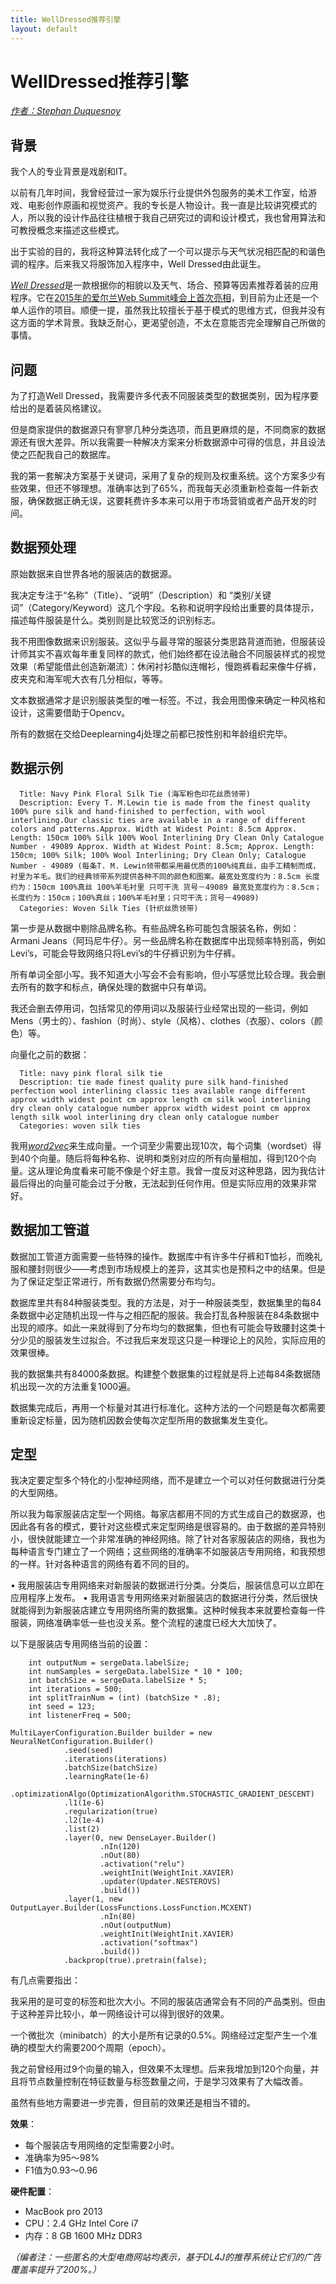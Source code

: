 ```yaml
---
title: WellDressed推荐引擎
layout: default
---
```


# WellDressed推荐引擎

[*作者：Stephan Duquesnoy*](https://twitter.com/stephanduq)

## 背景

我个人的专业背景是戏剧和IT。 

以前有几年时间，我曾经营过一家为娱乐行业提供外包服务的美术工作室，给游戏、电影创作原画和视觉资产。我的专长是人物设计。我一直是比较讲究模式的人，所以我的设计作品往往植根于我自己研究过的调和设计模式，我也曾用算法和可教授概念来描述这些模式。 

出于实验的目的，我将这种算法转化成了一个可以提示与天气状况相匹配的和谐色调的程序。后来我又将服饰加入程序中，Well Dressed由此诞生。 

[*Well Dressed*](http://welldressed-app.com/)是一款根据你的相貌以及天气、场合、预算等因素推荐着装的应用程序。它在[2015年的爱尔兰Web Summit峰会上首次亮相](http://goos3d.ie/best-startups-at-web-summit-2015/)，到目前为止还是一个单人运作的项目。顺便一提，虽然我比较擅长于基于模式的思维方式，但我并没有这方面的学术背景。我缺乏耐心，更渴望创造，不太在意能否完全理解自己所做的事情。

## 问题

为了打造Well Dressed，我需要许多代表不同服装类型的数据类别，因为程序要给出的是着装风格建议。 

但是商家提供的数据源只有寥寥几种分类选项，而且更麻烦的是，不同商家的数据源还有很大差异。所以我需要一种解决方案来分析数据源中可得的信息，并且设法使之匹配我自己的数据库。 

我的第一套解决方案基于关键词，采用了复杂的规则及权重系统。这个方案多少有些效果，但还不够理想。准确率达到了65%，而我每天必须重新检查每一件新衣服，确保数据正确无误，这要耗费许多本来可以用于市场营销或者产品开发的时间。

## 数据预处理

原始数据来自世界各地的服装店的数据源。 

我决定专注于“名称”（Title）、“说明”（Description）和 “类别/关键词”（Category/Keyword）这几个字段。名称和说明字段给出重要的具体提示，描述每件服装是什么。类别则是比较宽泛的识别标志。 

我不用图像数据来识别服装。这似乎与最寻常的服装分类思路背道而驰，但服装设计师其实不喜欢每年重复同样的款式，他们始终都在设法融合不同服装样式的视觉效果（希望能借此创造新潮流）：休闲衬衫酷似连帽衫，慢跑裤看起来像牛仔裤，皮夹克和海军呢大衣有几分相似，等等。 

文本数据通常才是识别服装类型的唯一标签。不过，我会用图像来确定一种风格和设计，这需要借助于Opencv。 

所有的数据在交给Deeplearning4j处理之前都已按性别和年龄组织完毕。

## 数据示例

      Title: Navy Pink Floral Silk Tie (海军粉色印花丝质领带)
      Description: Every T. M.Lewin tie is made from the finest quality 100% pure silk and hand-finished to perfection, with wool interlining.Our classic ties are available in a range of different colors and patterns.Approx. Width at Widest Point: 8.5cm Approx. Length: 150cm 100% Silk 100% Wool Interlining Dry Clean Only Catalogue Number - 49089 Approx. Width at Widest Point: 8.5cm; Approx. Length: 150cm; 100% Silk; 100% Wool Interlining; Dry Clean Only; Catalogue Number - 49089 (每条T. M. Lewin领带都采用最优质的100%纯真丝，由手工精制而成，衬里为羊毛。我们的经典领带系列提供各种不同的颜色和图案。最宽处宽度约为：8.5cm 长度约为：150cm 100%真丝 100%羊毛衬里 只可干洗 货号－49089 最宽处宽度约为：8.5cm；长度约为：150cm；100%真丝；100%羊毛衬里；只可干洗；货号－49089)
      Categories: Woven Silk Ties (针织丝质领带)

第一步是从数据中剔除品牌名称。有些品牌名称可能包含服装名称，例如：Armani Jeans（阿玛尼牛仔）。另一些品牌名称在数据库中出现频率特别高，例如Levi’s，可能会导致网络只将Levi’s的牛仔裤识别为牛仔裤。

所有单词全部小写。我不知道大小写会不会有影响，但小写感觉比较合理。我会删去所有的数字和标点，确保处理的数据中只有单词。

我还会删去停用词，包括常见的停用词以及服装行业经常出现的一些词，例如Mens（男士的）、fashion（时尚）、style（风格）、clothes（衣服）、colors（颜色）等。

向量化之前的数据：

      Title: navy pink floral silk tie
      Description: tie made finest quality pure silk hand-finished perfection wool interlining classic ties available range different approx width widest point cm approx length cm silk wool interlining dry clean only catalogue number approx width widest point cm approx length silk wool interlining dry clean only catalogue number
      Categories: woven silk ties

我用[*word2vec*](./cn/zh-word2vec.html)来生成向量。一个词至少需要出现10次，每个词集（wordset）得到40个向量。随后将每种名称、说明和类别对应的所有向量相加，得到120个向量。这从理论角度看来可能不像是个好主意。我曾一度反对这种思路，因为我估计最后得出的向量可能会过于分散，无法起到任何作用。但是实际应用的效果非常好。

## 数据加工管道

数据加工管道方面需要一些特殊的操作。数据库中有许多牛仔裤和T恤衫，而晚礼服和腰封则很少——考虑到市场规模上的差异，这其实也是预料之中的结果。但是为了保证定型正常进行，所有数据仍然需要分布均匀。

数据库里共有84种服装类型。我的方法是，对于一种服装类型，数据集里的每84条数据中必定随机出现一件与之相匹配的服装。我会打乱各种服装在84条数据中出现的顺序。如此一来就得到了分布均匀的数据集，但也有可能会导致腰封这类十分少见的服装发生过拟合。不过我后来发现这只是一种理论上的风险，实际应用的效果很棒。 

我的数据集共有84000条数据。构建整个数据集的过程就是将上述每84条数据随机出现一次的方法重复1000遍。

数据集完成后，再用一个标量对其进行标准化。这种方法的一个问题是每次都需要重新设定标量，因为随机因数会使每次定型所用的数据集发生变化。 

## 定型

我决定要定型多个特化的小型神经网络，而不是建立一个可以对任何数据进行分类的大型网络。 

所以我为每家服装店定型一个网络。每家店都用不同的方式生成自己的数据源，也因此各有各的模式，要针对这些模式来定型网络是很容易的。由于数据的差异特别小，很快就能建立一个非常准确的神经网络。除了针对各家服装店的网络，我也为每种语言专门建立了一个网络；这些网络的准确率不如服装店专用网络，和我预想的一样。针对各种语言的网络有着不同的目的。 

•	我用服装店专用网络来对新服装的数据进行分类。分类后，服装信息可以立即在应用程序上发布。
•	我用语言专用网络来对新服装店的数据进行分类，然后很快就能得到为新服装店建立专用网络所需的数据集。这种时候我本来就要检查每一件服装，网络准确率低一些也没关系。整个流程的速度已经大大加快了。

以下是服装店专用网络当前的设置：

        int outputNum = sergeData.labelSize;
        int numSamples = sergeData.labelSize * 10 * 100;
        int batchSize = sergeData.labelSize * 5;
        int iterations = 500;
        int splitTrainNum = (int) (batchSize * .8);
        int seed = 123;
        int listenerFreq = 500;

    MultiLayerConfiguration.Builder builder = new NeuralNetConfiguration.Builder()
                .seed(seed)
                .iterations(iterations)
                .batchSize(batchSize)
                .learningRate(1e-6)
                .optimizationAlgo(OptimizationAlgorithm.STOCHASTIC_GRADIENT_DESCENT)
                .l1(1e-6)
                .regularization(true)
                .l2(1e-4)
                .list(2)
                .layer(0, new DenseLayer.Builder()
                        .nIn(120)
                        .nOut(80)
                        .activation("relu")
                        .weightInit(WeightInit.XAVIER)
                        .updater(Updater.NESTEROVS)
                        .build())
                .layer(1, new OutputLayer.Builder(LossFunctions.LossFunction.MCXENT)
                        .nIn(80)
                        .nOut(outputNum)
                        .weightInit(WeightInit.XAVIER)
                        .activation("softmax")
                        .build())
                .backprop(true).pretrain(false);

有几点需要指出：

我采用的是可变的标签和批次大小。不同的服装店通常会有不同的产品类别。但由于这种差异比较小，单一网络设计可以得到很好的效果。

一个微批次（minibatch）的大小是所有记录的0.5%。网络经过定型产生一个准确的模型大约需要200个周期（epoch）。

我之前曾经用过9个向量的输入，但效果不太理想。后来我增加到120个向量，并且将节点数量控制在特征数量与标签数量之间，于是学习效果有了大幅改善。

虽然有些地方需要进一步完善，但目前的效果还是相当不错的。

**效果**：

* 每个服装店专用网络的定型需要2小时。
* 准确率为95～98%
* F1值为0.93～0.96

**硬件配置**：

* MacBook pro 2013
* CPU：2.4 GHz Intel Core i7
* 内存：8 GB 1600 MHz DDR3

*（编者注：一些匿名的大型电商网站均表示，基于DL4J的推荐系统让它们的广告覆盖率提升了200%。）*
